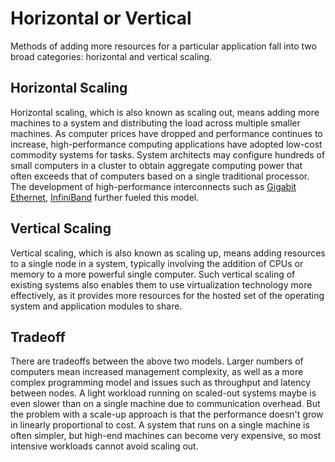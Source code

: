 # Horizontal or Vertical

Methods of adding more resources for a particular application fall into two broad categories: horizontal and vertical scaling.

## Horizontal Scaling

Horizontal scaling, which is also known as scaling out, means adding more machines to a system and distributing the load across multiple smaller machines. As computer prices have dropped and performance continues to increase, high-performance computing applications have adopted low-cost commodity systems for tasks. System architects may configure hundreds of small computers in a cluster to obtain aggregate computing power that often exceeds that of computers based on a single traditional processor. The development of high-performance interconnects such as [Gigabit Ethernet](https://en.wikipedia.org/wiki/Gigabit_Ethernet), [InfiniBand](https://en.wikipedia.org/wiki/InfiniBand) further fueled this model. 

## Vertical Scaling

Vertical scaling, which is also known as scaling up, means adding resources to a single node in a system, typically involving the addition of CPUs or memory to a more powerful single computer. Such vertical scaling of existing systems also enables them to use virtualization technology more effectively, as it provides more resources for the hosted set of the operating system and application modules to share. 

## Tradeoff

There are tradeoffs between the above two models. Larger numbers of computers mean increased management complexity, as well as a more complex programming model and issues such as throughput and latency between nodes. A light workload running on scaled-out systems maybe is even slower than on a single machine due to communication overhead. But the problem with a scale-up approach is that the performance doesn't grow in linearly proportional to cost. A system that runs on a single machine is often simpler, but high-end machines can become very expensive, so most intensive workloads cannot avoid scaling out.
